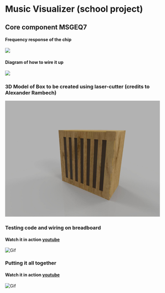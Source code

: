 # Music Visualizer (school project)

## Core component MSGEQ7

#### Frequency response of the chip

<img src=/asset/frequency_response.jpg width="200"><br>

#### Diagram of how to wire it up

<img src=/asset/chip.jpg width="200"><br>


### 3D Model of Box to be created using laser-cutter (credits to Alexander Rambech)

<img src=/asset/3Dmodel.jpg width="600"><br>


### Testing code and wiring on breadboard

#### Watch it in action [youtube](https://www.youtube.com/watch?v=euxjTesIGp0&feature=youtu.be)

![Gif](/asset/codeTest.gif)


### Putting it all together

#### Watch it in action [youtube](https://www.youtube.com/watch?v=euxjTesIGp0&feature=youtu.be)

![Gif](/asset/boxChill.gif)




